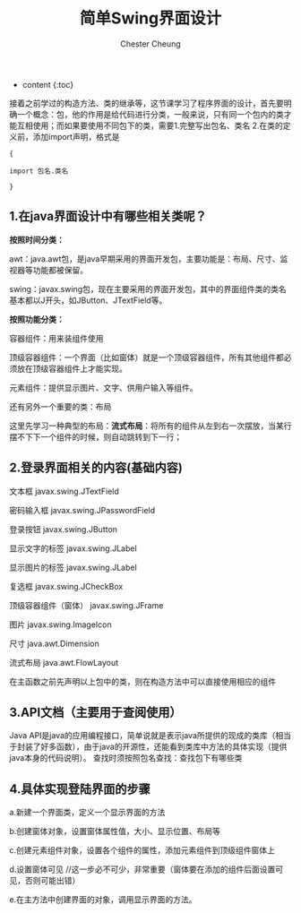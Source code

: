 ﻿---
layout: post
title:  "简单Swing界面设计"
categories: Java
tags:  Java 
author: Chester Cheung
---

* content
{:toc}


接着之前学过的构造方法、类的继承等，这节课学习了程序界面的设计，首先要明确一个概念：包，他的作用是给代码进行分类，一般来说，只有同一个包内的类才能互相使用；而如果要使用不同包下的类，需要1.完整写出包名、类名 2.在类的定义前，添加import声明，格式是



	{

	import 包名.类名

	}







## 1.在java界面设计中有哪些相关类呢？



**按照时间分类：**



awt：java.awt包，是java早期采用的界面开发包，主要功能是：布局、尺寸、监视器等功能都被保留。


swing：javax.swing包，现在主要采用的界面开发包，其中的界面组件类的类名基本都以J开头，如JButton、JTextField等。



**按照功能分类：**


容器组件：用来装组件使用


顶级容器组件：一个界面（比如窗体）就是一个顶级容器组件，所有其他组件都必须放在顶级容器组件上才能实现。


元素组件：提供显示图片、文字、供用户输入等组件。


还有另外一个重要的类：布局


这里先学习一种典型的布局：**流式布局**：将所有的组件从左到右一次摆放，当某行摆不下下一个组件的时候，则自动跳转到下一行；



## 2.登录界面相关的内容(基础内容)

文本框	javax.swing.JTextField

密码输入框	javax.swing.JPasswordField

登录按钮	javax.swing.JButton

显示文字的标签	javax.swing.JLabel

显示图片的标签	javax.swing.JLabel

复选框	javax.swing.JCheckBox

顶级容器组件（窗体）	javax.swing.JFrame

图片	javax.swing.ImageIcon

尺寸	java.awt.Dimension

流式布局	java.awt.FlowLayout


在主函数之前先声明以上包中的类，则在构造方法中可以直接使用相应的组件



## 3.API文档（主要用于查阅使用）


Java API是java的应用编程接口，简单说就是表示java所提供的现成的类库（相当于封装了好多函数），由于java的开源性，还能看到类库中方法的具体实现（提供java本身的代码说明）。
查找时须按照包名查找：查找包下有哪些类


## 4.具体实现登陆界面的步骤


a.新建一个界面类，定义一个显示界面的方法


b.创建窗体对象，设置窗体属性值，大小、显示位置、布局等


c.创建元素组件对象，设置各个组件的属性，添加元素组件到顶级组件窗体上


d.设置窗体可见	//这一步必不可少，非常重要（窗体要在添加的组件后面设置可见，否则可能出错）


e.在主方法中创建界面的对象，调用显示界面的方法。